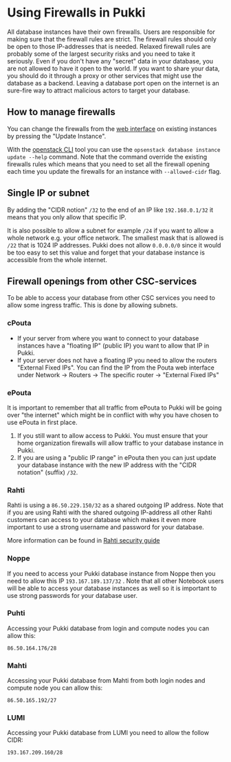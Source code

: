 # Using Firewalls in Pukki

All database instances have their own firewalls. Users are responsible for making sure that the firewall rules are strict. The firewall rules should only be open to those IP-addresses that is needed. Relaxed firewall rules are probably some of the largest security risks and you need to take it seriously. Even if you don't have any "secret" data in your database, you are not allowed to have it open to the world. If you want to share your data, you should do it through a proxy or other services that might use the database as a backend. Leaving a database port open on the internet is an sure-fire way to attract malicious actors to target your database.

## How to manage firewalls

You can change the firewalls from the [web interface](https://pukki.dbaas.csc.fi) on existing
instances by pressing the "Update Instance".

With the [openstack CLI](cli.md) tool you can use the `opsenstack database instance update --help` command.
Note that the command override the existing firewalls rules which means that you need to set all
the firewall opening each time you update the firewalls for an instance with `--allowed-cidr` flag.

## Single IP or subnet

By adding the "CIDR notion" `/32` to the end of an IP like `192.168.0.1/32` it means that you only
allow that specific IP.

It is also possible to allow a subnet for example `/24` if you want to allow a whole network e.g.
your office network. The smallest mask that is allowed is `/22` that is 1024 IP addresses.
Pukki does not allow `0.0.0.0/0` since it would be too easy to set this value and forget that your
database instance is accessible from the whole internet.

## Firewall openings from other CSC-services

To be able to access your database from other CSC services you need to allow some ingress traffic.
This is done by allowing subnets.

### cPouta

* If your server from where you want to connect to your database instances have a "floating IP"
(public IP) you want to allow that IP in Pukki.
* If your server does not have a floating IP you need to allow the routers "External Fixed IPs".
You can find the IP from the Pouta web interface under Network -> Routers -> The specific router ->
"External Fixed IPs"


### ePouta

It is important to remember that all traffic from ePouta to Pukki will be going over "the internet"
which might be in conflict with why you have chosen to use ePouta in first place.

1. If you still want to allow access to Pukki. You must ensure that your home organization firewalls
will allow traffic to your database instance in Pukki.
2. If you are using a "public IP range" in ePouta then you can just update your database instance
with the new IP address with the "CIDR notation" (suffix) `/32`.

### Rahti

Rahti is using a `86.50.229.150/32` as a shared outgoing IP address. Note that if you are using
Rahti with the shared outgoing IP-address all other Rahti customers can access to your database
which makes it even more important to use a strong username and password for your database.

More information can be found in [Rahti security guide](../rahti2/security-guide.md)



### Noppe
If you need to access your Pukki database instance from Noppe then you need to allow this IP
`193.167.189.137/32` . Note that all other Notebook users will be able to access your database
instances as well so it is important to use strong passwords for your database user.

### Puhti

Accessing your Pukki database from login and compute nodes you can allow this:

```
86.50.164.176/28
```

<!--
If one would like to have even strictre rules one could limit it only these
puhti-nat-[1,2].csc.fi and puhti-login[11-15].csc.fi
-->

### Mahti

Accessing your Pukki database from Mahti from both login nodes and compute node you can allow this:

```
86.50.165.192/27
```

<!--
Some alternatives:
86.50.165.192/27
86.50.165.200/30 + 86.50.165.208/28
86.50.165.200/30 + 86.50.165.208/29 + 86.50.165.216/32
86.50.165.200/30 + 86.50.165.211/32 + 86.50.165.212/30 + 86.50.165.216/32
-->
### LUMI

Accessing your Pukki database from LUMI you need to allow the follow CIDR:

```
193.167.209.160/28
```
